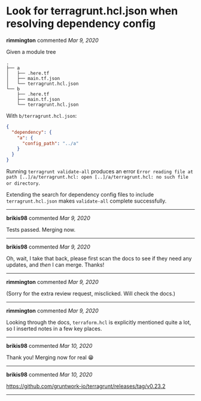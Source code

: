 # Look for terragrunt.hcl.json when resolving dependency config

**rimmington** commented *Mar 9, 2020*

Given a module tree

```
.
├── a
│   ├── .here.tf
│   ├── main.tf.json
│   └── terragrunt.hcl.json
└── b
    ├── .here.tf
    ├── main.tf.json
    └── terragrunt.hcl.json
```

With `b/terragrunt.hcl.json`:

```json
{
  "dependency": {
    "a": {
      "config_path": "../a"
    }
  }
}
```

Running `terragrunt validate-all` produces an error `Error reading file at path [..]/a/terragrunt.hcl: open [..]/a/terragrunt.hcl: no such file or directory`.

Extending the search for dependency config files to include `terragrunt.hcl.json` makes `validate-all` complete successfully.
<br />
***


**brikis98** commented *Mar 9, 2020*

Tests passed. Merging now.
***

**brikis98** commented *Mar 9, 2020*

Oh, wait, I take that back, please first scan the docs to see if they need any updates, and *then* I can merge. Thanks! 
***

**rimmington** commented *Mar 9, 2020*

(Sorry for the extra review request, misclicked. Will check the docs.)
***

**rimmington** commented *Mar 9, 2020*

Looking through the docs, `terraform.hcl` is explicitly mentioned quite a lot, so I inserted notes in a few key places.
***

**brikis98** commented *Mar 10, 2020*

Thank you! Merging now for real 😁 
***

**brikis98** commented *Mar 10, 2020*

https://github.com/gruntwork-io/terragrunt/releases/tag/v0.23.2
***

